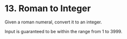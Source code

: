 # 13. Roman to Integer
Given a roman numeral, convert it to an integer.

Input is guaranteed to be within the range from 1 to 3999.